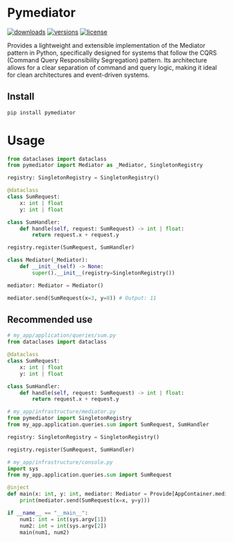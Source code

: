 # Pymediator

[![downloads](https://img.shields.io/pypi/dm/django-smooth-migrations.svg)](https://pypistats.org/packages/pymediator)
[![versions](https://img.shields.io/pypi/pyversions/pymediator.svg)](https://pypi.python.org/pypi/pymediator)
[![license](https://img.shields.io/github/license/serivt/pymediator.svg)](https://github.com/serivt/pymediator/blob/master/LICENSE)

Provides a lightweight and extensible implementation of the Mediator pattern in Python, specifically designed for systems that follow the CQRS (Command Query Responsibility Segregation) pattern. Its architecture allows for a clear separation of command and query logic, making it ideal for clean architectures and event-driven systems.

## Install
```bash
pip install pymediator
```

# Usage
```python
from dataclases import dataclass
from pymediator import Mediator as _Mediator, SingletonRegistry

registry: SingletonRegistry = SingletonRegistry()

@dataclass
class SumRequest:
    x: int | float
    y: int | float

class SumHandler:
    def handle(self, request: SumRequest) -> int | float:
        return request.x + request.y

registry.register(SumRequest, SumHandler)

class Mediator(_Mediator):
    def __init__(self) -> None:
        super().__init__(registry=SingletonRegistry())

mediator: Mediator = Mediator()

mediator.send(SumRequest(x=3, y=8)) # Output: 11
```

## Recommended use
```python
# my_app/application/queries/sum.py
from dataclases import dataclass

@dataclass
class SumRequest:
    x: int | float
    y: int | float

class SumHandler:
    def handle(self, request: SumRequest) -> int | float:
        return request.x + request.y
```

```python
# my_app/infrastructure/mediator.py
from pymediator import SingletonRegistry
from my_app.application.queries.sum import SumRequest, SumHandler

registry: SingletonRegistry = SingletonRegistry()

registry.register(SumRequest, SumHandler)
```

```python
# my_app/infrastructure/console.py
import sys
from my_app.application.queries.sum import SumRequest

@inject
def main(x: int, y: int, mediator: Mediator = Provide[AppContainer.mediator]) -> None:
    print(mediator.send(SumRequest(x=x, y=y)))

if __name__ == "__main__":
    num1: int = int(sys.argv[1])
    num2: int = int(sys.argv[2])
    main(num1, num2)
```
